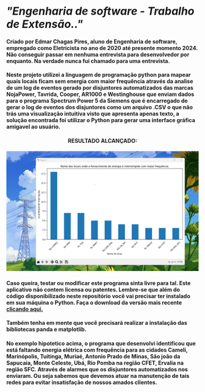 # _"Engenharia de software - Trabalho de Extensão.."_
<h4>Criado por Edmar Chagas Pires, aluno de Engenharia de software, empregado como Eletricista no ano de 2020 até presente momento 2024. Não conseguir passar em nenhuma entrevista para desenvolvedor por enquanto. Na verdade nunca fui chamado para uma entrevista.</h4>
<h4>Neste projeto utilizei a linguagem de programação python para mapear quais locais ficam sem energia com maior frequência através da analise de um log de eventos gerado por disjuntores automatizados das marcas NojaPower, Tavrida, Cooper, AR1000 e Westinghouse que enviam dados para o programa Spectrum Power 5 da Siemens que é encarregado de gerar o log de eventos dos disjuntores como um arquivo .CSV o que não trás uma visualização intuitiva visto que apresenta apenas texto, a solução encontrada foi utilizar o Python para gerar uma interface gráfica amigavel ao usuário.</h4>
<h4 align="center">RESULTADO ALCANÇADO:</h4>
<img src="https://raw.githubusercontent.com/edmarpires9/FaculdadeBigData/main/Imagens/resultado_obitido.png" alt="Ops! :x alguma coisa impediu de carregar a imagem de nome resultado obitido, provavelmente 404.">

<h4>Caso queira, testar ou modificar este programa sinta livre para tal. Este aplicativo não contem licensa ou patentes. Lembre-se que além do código disponibilizado neste repositório você vai precisar ter instalado em sua máquina o Python. Faça o download da versão mais recente <a href="https://www.python.org/downloads/" target="_blank">clicando aqui.</a></h4>
<h4>Também tenha em mente que você precisará realizar a instalação das bibliotecas panda e matplotlib.</h4>
<h4>No exemplo hipotetico acima, o programa que desenvolvi identificou que está faltando energia elétrica com frequência para as cidades Cameli, Marinópolis, Tuitinga, Muriaé, Antonio Prado de Minas, São joão da Sapucaia, Monte Celeste, Ubá, Rio Pomba na região CFET, Ervalia na região SFC. Através de alarmes que os disjuntores automatizados nos enviaram. Ou seja sabemos que devemos atuar na manutenção de tais redes para evitar insatisfação de nossos amados clientes.</h4>
